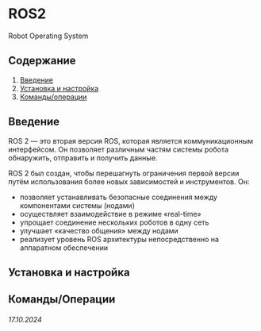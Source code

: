 # ROS2
Robot Operating System

## Содержание
1. [Введение](./README.md#введение)
2. [Установка и настройка](./README.md#установка-и-настройка)
3. [Команды/операции](./README.md#командыоперации)


## Введение

ROS 2 — это вторая версия ROS, которая является коммуникационным интерфейсом. Он позволяет различным частям системы робота обнаружить, отправить и получить данные.

ROS 2 был создан, чтобы перешагнуть ограничения первой версии путём использования более новых зависимостей и инструментов. Он:
- позволяет устанавливать безопасные соединения между компонентами системы (нодами)
- осуществляет взаимодействие в режиме «real-time»
- упрощает соединение нескольких роботов в одну сеть
- улучшает «качество общения» между нодами
- реализует уровень ROS архитектуры непосредственно на аппаратном обеспечении

## Установка и настройка

## Команды/Операции

###### 17.10.2024